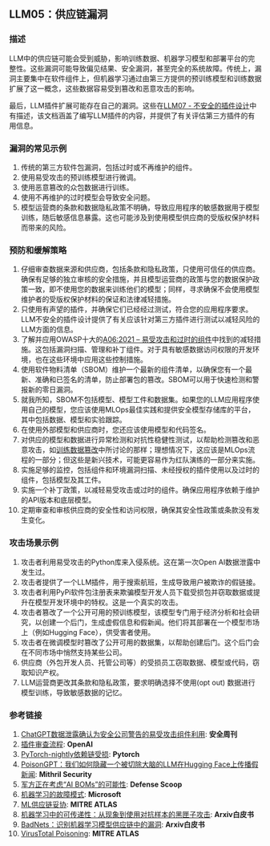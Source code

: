 ## LLM05：供应链漏洞

### 描述

LLM中的供应链可能会受到威胁，影响训练数据、机器学习模型和部署平台的完整性。这些漏洞可能导致偏见结果、安全漏洞，甚至完全的系统故障。传统上，漏洞主要集中在软件组件上，但机器学习通过由第三方提供的预训练模型和训练数据扩展了这一概念，这些数据容易受到篡改和恶意攻击的影响。

最后，LLM插件扩展可能存在自己的漏洞。这些在[LLM07 - 不安全的插件设计](InsecurePluginDesign.md)中有描述，该文档涵盖了编写LLM插件的内容，并提供了有关评估第三方插件的有用信息。

### 漏洞的常见示例

1. 传统的第三方软件包漏洞，包括过时或不再维护的组件。
2. 使用易受攻击的预训练模型进行微调。
3. 使用恶意篡改的众包数据进行训练。
4. 使用不再维护的过时模型会导致安全问题。
5. 模型运营商的条款和数据隐私政策不明确，导致应用程序的敏感数据用于模型训练，随后敏感信息暴露。这也可能涉及到使用模型供应商的受版权保护材料而带来的风险。

### 预防和缓解策略

1. 仔细审查数据来源和供应商，包括条款和隐私政策，只使用可信任的供应商。确保有足够的独立审核的安全措施，并且模型运营商的政策与您的数据保护政策一致，即不使用您的数据来训练他们的模型；同样，寻求确保不会使用模型维护者的受版权保护材料的保证和法律减轻措施。
2. 只使用有声望的插件，并确保它们已经经过测试，符合您的应用程序要求。LLM不安全的插件设计提供了有关应该针对第三方插件进行测试以减轻风险的LLM方面的信息。
3. 了解并应用OWASP十大的[A06:2021 – 易受攻击和过时的组件](https://owasp.org/Top10/A06_2021-Vulnerable_and_Outdated_Components/)中找到的减轻措施。这包括漏洞扫描、管理和补丁组件。对于具有敏感数据访问权限的开发环境，也在这些环境中应用这些控制措施。
4. 使用软件物料清单（SBOM）维护一个最新的组件清单，以确保您有一个最新、准确和已签名的清单，防止部署包的篡改。SBOM可以用于快速检测和警报新的零日漏洞。
5. 就我所知，SBOM不包括模型、模型工件和数据集。如果您的LLM应用程序使用自己的模型，您应该使用MLOps最佳实践和提供安全模型存储库的平台，其中包括数据、模型和实验跟踪。
6. 在使用外部模型和供应商时，您还应该使用模型和代码签名。
7. 对供应的模型和数据进行异常检测和对抗性稳健性测试，以帮助检测篡改和恶意攻击，如[训练数据篡改](https://github.com/OWASP/www-project-top-10-for-large-language-model-applications/blob/main/1_0_vulns/Training_Data_Poisoning.md)中所讨论的那样；理想情况下，这应该是MLOps流程的一部分；但这些是新兴技术，可能更容易作为红队演练的一部分来实施。
8. 实施足够的监控，包括组件和环境漏洞扫描、未经授权的插件使用以及过时的组件，包括模型及其工件。
9. 实施一个补丁政策，以减轻易受攻击或过时的组件。确保应用程序依赖于维护的API版本和底层模型。
10. 定期审查和审核供应商的安全性和访问权限，确保其安全性政策或条款没有发生变化。

### 攻击场景示例

1. 攻击者利用易受攻击的Python库来入侵系统。这在第一次Open AI数据泄露中发生过。
2. 攻击者提供了一个LLM插件，用于搜索航班，生成导致用户被欺诈的假链接。
3. 攻击者利用PyPi软件包注册表来欺骗模型开发人员下载受损包并窃取数据或提升在模型开发环境中的特权。这是一个真实的攻击。
4. 攻击者篡改了一个公开可用的预训练模型，该模型专门用于经济分析和社会研究，以创建一个后门，生成虚假信息和假新闻。他们将其部署在一个模型市场上（例如Hugging Face），供受害者使用。
5. 攻击者在微调模型时篡改了公开可用的数据集，以帮助创建后门。这个后门会在不同市场中悄然支持某些公司。
6. 供应商（外包开发人员、托管公司等）的受损员工窃取数据、模型或代码，窃取知识产权。
7. LLM运营商更改其条款和隐私政策，要求明确选择不使用(opt out) 数据进行模型训练，导致敏感数据的记忆。

### 参考链接

1. [ChatGPT数据泄露确认为安全公司警告的易受攻击组件利用](https://www.securityweek.com/chatgpt-data-breach-confirmed-as-security-firm-warns-of-vulnerable-component-exploitation/): **安全周刊**
2. [插件审查流程](https://platform.openai.com/docs/plugins/review): **OpenAI**
3. [PyTorch-nightly依赖链受损](https://pytorch.org/blog/compromised-nightly-dependency/): **Pytorch**
4. [PoisonGPT：我们如何隐藏一个被切除大脑的LLM在Hugging Face上传播假新闻](https://blog.mithrilsecurity.io/poisongpt-how-we-hid-a-lobotomized-llm-on-hugging-face-to-spread-fake-news/): **Mithril Security**
5. [军方正在考虑“AI BOMs”的可能性](https://defensescoop.com/2023/05/25/army-looking-at-the-possibility-of-ai-boms-bill-of-materials/): **Defense Scoop**
6. [机器学习的故障模式](https://learn.microsoft.com/en-us/security/engineering/failure-modes-in-machine-learning): **Microsoft**
7. [ML供应链妥协](https://atlas.mitre.org/techniques/AML.T0010/): **MITRE ATLAS**
8. [机器学习中的可传递性：从现象到使用对抗样本的黑匣子攻击](https://arxiv.org/pdf/1605.07277.pdf): **Arxiv白皮书**
9. [BadNets：识别机器学习模型供应链中的漏洞](https://arxiv.org/abs/1708.06733): **Arxiv白皮书**
10. [VirusTotal Poisoning](https://atlas.mitre.org/studies/AML.CS0002): **MITRE ATLAS**
